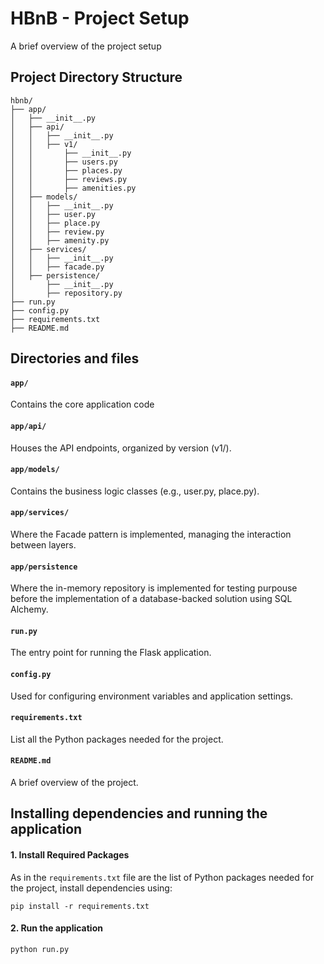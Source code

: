 # HBnB - Project Setup

A brief overview of the project setup

## Project Directory Structure

```
hbnb/
├── app/
│   ├── __init__.py
│   ├── api/
│   │   ├── __init__.py
│   │   ├── v1/
│   │       ├── __init__.py
│   │       ├── users.py
│   │       ├── places.py
│   │       ├── reviews.py
│   │       ├── amenities.py
│   ├── models/
│   │   ├── __init__.py
│   │   ├── user.py
│   │   ├── place.py
│   │   ├── review.py
│   │   ├── amenity.py
│   ├── services/
│   │   ├── __init__.py
│   │   ├── facade.py
│   ├── persistence/
│       ├── __init__.py
│       ├── repository.py
├── run.py
├── config.py
├── requirements.txt
├── README.md
```

## Directories and files

#### `app/`

Contains the core application code

#### `app/api/`

Houses the API endpoints, organized by version (v1/).

#### `app/models/`

Contains the business logic classes (e.g., user.py, place.py).

#### `app/services/`

Where the Facade pattern is implemented, managing the interaction between layers.

#### `app/persistence`

Where the in-memory repository is implemented for testing purpouse before the implementation of a database-backed solution using SQL Alchemy.

#### `run.py`

The entry point for running the Flask application.

#### `config.py`

Used for configuring environment variables and application settings.

#### `requirements.txt`

List all the Python packages needed for the project.

#### `README.md`

A brief overview of the project.

## Installing dependencies and running the application

#### 1. Install Required Packages

As in the `requirements.txt` file are the list of Python packages needed for the project, install dependencies using:

```
pip install -r requirements.txt
```

#### 2. Run the application

```
python run.py
```
